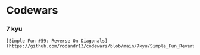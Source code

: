 # Codewars

### 7 kyu
```
[Simple Fun #59: Reverse On Diagonals](https://github.com/rodandr13/codewars/blob/main/7kyu/Simple_Fun_Reverse_On_Diagonals.py)
```
